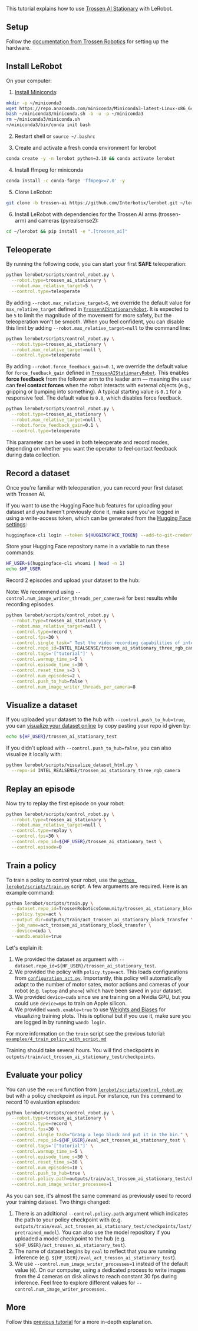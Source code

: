 This tutorial explains how to use [Trossen AI Stationary](https://www.trossenrobotics.com/stationary-ai) with LeRobot.

## Setup

Follow the [documentation from Trossen Robotics](https://docs.trossenrobotics.com/trossen_arm/main/getting_started/hardware_setup.html) for setting up the hardware.


## Install LeRobot

On your computer:

1. [Install Miniconda](https://docs.anaconda.com/miniconda/#quick-command-line-install):
```bash
mkdir -p ~/miniconda3
wget https://repo.anaconda.com/miniconda/Miniconda3-latest-Linux-x86_64.sh -O ~/miniconda3/miniconda.sh
bash ~/miniconda3/miniconda.sh -b -u -p ~/miniconda3
rm ~/miniconda3/miniconda.sh
~/miniconda3/bin/conda init bash
```

2. Restart shell or `source ~/.bashrc`

3. Create and activate a fresh conda environment for lerobot
```bash
conda create -y -n lerobot python=3.10 && conda activate lerobot
```

4. Install ffmpeg for miniconda
```bash
conda install -c conda-forge 'ffmpeg>=7.0' -y
```

5. Clone LeRobot:
```bash
git clone -b trossen-ai https://github.com/Interbotix/lerobot.git ~/lerobot
```

6. Install LeRobot with dependencies for the Trossen AI arms (trossen-arm) and cameras (pyrealsense2):

```bash
cd ~/lerobot && pip install -e ".[trossen_ai]"
```

## Teleoperate

By running the following code, you can start your first **SAFE** teleoperation:
```bash
python lerobot/scripts/control_robot.py \
  --robot.type=trossen_ai_stationary \
  --robot.max_relative_target=5 \
  --control.type=teleoperate
```

By adding `--robot.max_relative_target=5`, we override the default value for `max_relative_target` defined in [`TrossenAIStationaryRobot`](../lerobot/common/robot_devices/robots/configs.py). It is expected to be `5` to limit the magnitude of the movement for more safety, but the teleoperation won't be smooth. When you feel confident, you can disable this limit by adding `--robot.max_relative_target=null` to the command line:

```bash
python lerobot/scripts/control_robot.py \
  --robot.type=trossen_ai_stationary \
  --robot.max_relative_target=null \
  --control.type=teleoperate
```

By adding `--robot.force_feedback_gain=0.1`, we override the default value for `force_feedback_gain` defined in [`TrossenAIStationaryRobot`](../lerobot/common/robot_devices/robots/configs.py). This enables **force feedback** from the follower arm to the leader arm — meaning the user can **feel contact forces** when the robot interacts with external objects (e.g., gripping or bumping into something). A typical starting value is `0.1` for a responsive feel. The default value is `0.0`, which disables force feedback.

```bash
python lerobot/scripts/control_robot.py \
  --robot.type=trossen_ai_stationary \
  --robot.max_relative_target=null \
  --robot.force_feedback_gain=0.1 \
  --control.type=teleoperate
```
This parameter can be used in both teleoperate and record modes, depending on whether you want the operator to feel contact feedback during data collection.

## Record a dataset

Once you're familiar with teleoperation, you can record your first dataset with Trossen AI.

If you want to use the Hugging Face hub features for uploading your dataset and you haven't previously done it, make sure you've logged in using a write-access token, which can be generated from the [Hugging Face settings](https://huggingface.co/settings/tokens):

```bash
huggingface-cli login --token ${HUGGINGFACE_TOKEN} --add-to-git-credential
```

Store your Hugging Face repository name in a variable to run these commands:

```bash
HF_USER=$(huggingface-cli whoami | head -n 1)
echo $HF_USER
```

Record 2 episodes and upload your dataset to the hub:

Note: We recommend using `--control.num_image_writer_threads_per_camera=8` for best results while recording episodes.

```bash
python lerobot/scripts/control_robot.py \
  --robot.type=trossen_ai_stationary \
  --robot.max_relative_target=null \
  --control.type=record \
  --control.fps=30 \
  --control.single_task=" Test the video recording capabilities of intelrealsense cameras in various hardware setups." \
  --control.repo_id=INTEL_REALSENSE/trossen_ai_stationary_three_rgb_camera \
  --control.tags='["tutorial"]' \
  --control.warmup_time_s=5 \
  --control.episode_time_s=30 \
  --control.reset_time_s=3 \
  --control.num_episodes=2 \
  --control.push_to_hub=false \
  --control.num_image_writer_threads_per_camera=8
```

## Visualize a dataset

If you uploaded your dataset to the hub with `--control.push_to_hub=true`, you can [visualize your dataset online](https://huggingface.co/spaces/lerobot/visualize_dataset) by copy pasting your repo id given by:
```bash
echo ${HF_USER}/trossen_ai_stationary_test
```

If you didn't upload with `--control.push_to_hub=false`, you can also visualize it locally with:
```bash
python lerobot/scripts/visualize_dataset_html.py \
  --repo-id INTEL_REALSENSE/trossen_ai_stationary_three_rgb_camera 
```

## Replay an episode


Now try to replay the first episode on your robot:
```bash
python lerobot/scripts/control_robot.py \
  --robot.type=trossen_ai_stationary \
  --robot.max_relative_target=null \
  --control.type=replay \
  --control.fps=30 \
  --control.repo_id=${HF_USER}/trossen_ai_stationary_test \
  --control.episode=0
```

## Train a policy

To train a policy to control your robot, use the [`python lerobot/scripts/train.py`](../lerobot/scripts/train.py) script. A few arguments are required. Here is an example command:
```bash
python lerobot/scripts/train.py \
  --dataset.repo_id=TrossenRoboticsCommunity/trossen_ai_stationary_block_transfer \
  --policy.type=act \
  --output_dir=outputs/train/act_trossen_ai_stationary_block_transfer \
  --job_name=act_trossen_ai_stationary_block_transfer \
  --device=cuda \
  --wandb.enable=true
```

Let's explain it:
1. We provided the dataset as argument with `--dataset.repo_id=${HF_USER}/trossen_ai_stationary_test`.
2. We provided the policy with `policy.type=act`. This loads configurations from [`configuration_act.py`](../lerobot/common/policies/act/configuration_act.py). Importantly, this policy will automatically adapt to the number of motor sates, motor actions and cameras of your robot (e.g. `laptop` and `phone`) which have been saved in your dataset.
4. We provided `device=cuda` since we are training on a Nvidia GPU, but you could use `device=mps` to train on Apple silicon.
5. We provided `wandb.enable=true` to use [Weights and Biases](https://docs.wandb.ai/quickstart) for visualizing training plots. This is optional but if you use it, make sure you are logged in by running `wandb login`.

For more information on the `train` script see the previous tutorial: [`examples/4_train_policy_with_script.md`](../examples/4_train_policy_with_script.md)

Training should take several hours. You will find checkpoints in `outputs/train/act_trossen_ai_stationary_test/checkpoints`.

## Evaluate your policy

You can use the `record` function from [`lerobot/scripts/control_robot.py`](../lerobot/scripts/control_robot.py) but with a policy checkpoint as input. For instance, run this command to record 10 evaluation episodes:
```bash
python lerobot/scripts/control_robot.py \
  --robot.type=trossen_ai_stationary \
  --control.type=record \
  --control.fps=30 \
  --control.single_task="Grasp a lego block and put it in the bin." \
  --control.repo_id=${HF_USER}/eval_act_trossen_ai_stationary_test \
  --control.tags='["tutorial"]' \
  --control.warmup_time_s=5 \
  --control.episode_time_s=30 \
  --control.reset_time_s=30 \
  --control.num_episodes=10 \
  --control.push_to_hub=true \
  --control.policy.path=outputs/train/act_trossen_ai_stationary_test/checkpoints/last/pretrained_model \
  --control.num_image_writer_processes=1
```

As you can see, it's almost the same command as previously used to record your training dataset. Two things changed:
1. There is an additional `--control.policy.path` argument which indicates the path to your policy checkpoint with  (e.g. `outputs/train/eval_act_trossen_ai_stationary_test/checkpoints/last/pretrained_model`). You can also use the model repository if you uploaded a model checkpoint to the hub (e.g. `${HF_USER}/act_trossen_ai_stationary_test`).
2. The name of dataset begins by `eval` to reflect that you are running inference (e.g. `${HF_USER}/eval_act_trossen_ai_stationary_test`).
3. We use `--control.num_image_writer_processes=1` instead of the default value (`0`). On our computer, using a dedicated process to write images from the 4 cameras on disk allows to reach constant 30 fps during inference. Feel free to explore different values for `--control.num_image_writer_processes`.

## More

Follow this [previous tutorial](https://github.com/huggingface/lerobot/blob/main/examples/7_get_started_with_real_robot.md#4-train-a-policy-on-your-data) for a more in-depth explanation.
